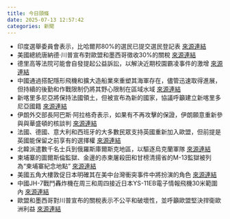 ```yaml
---
title: 今日頭條
date: 2025-07-13 12:57:42
categories: 新聞            
---
```

- 印度選舉委員會表示，比哈爾邦80%的選民已提交選民登記表 [來源連結](https://www.thehindu.com/news/the-hindu-morning-digest-july-13-2025/article69805322.ece)
- 美國總統唐納德·川普宣布對歐盟和墨西哥徵收30%的關稅 [來源連結](https://www.thehindu.com/news/the-hindu-morning-digest-july-13-2025/article69805322.ece)
- 德里高等法院可能會自發提起公益訴訟，以解決近期校園霸凌事件的激增 [來源連結](https://www.thehindu.com/news/the-hindu-morning-digest-july-13-2025/article69805322.ece)
- 中國通過搭配隱形飛機和擴大造船業來重塑其海軍存在，儘管迅速取得進展，但持續的後勤和作戰限制仍將其野心限制在區域水域 [來源連結](https://asiatimes.com/2025/07/china-unveils-carrier-power-but-global-reach-remains-elusive/)
- 新喀里多尼亞將保持法國領土，但被宣布為新的國家，協議呼籲建立新喀里多尼亞國籍 [來源連結](https://www.theguardian.com/world/2025/jul/13/new-caledonia-to-be-declared-a-state-in-historic-agreement-but-will-remain-french)
- 伊朗外交部長阿巴斯·阿拉格奇表示，如果有不再攻擊的保證，伊朗願意重新參與與華盛頓的核談判 [來源連結](https://www.theguardian.com/world/live/2025/jul/13/iran-nuclear-talks-us-israel-further-attacks-middle-east-crisis-live)
- 法國、德國、意大利和西班牙的大多數民眾支持英國重新加入歐盟，但前提是英國能保留之前享有的選擇權 [來源連結](https://www.theguardian.com/politics/2025/jul/13/most-people-in-france-germany-italy-and-spain-would-support-uk-rejoining-eu-poll-finds)
- 北韓派遣數千名士兵到俄羅斯庫爾斯克地區，以驅逐烏克蘭軍隊 [來源連結](https://www.japantimes.co.jp/news/2025/07/13/asia-pacific/politics/north-korea-russia-ukraine-lavrov/)
- 柬埔寨的圖爾斯倫監獄、金邊的赤柬屠殺田和甘榜清揚省的M-13監獄被列為“柬埔寨紀念地點” [來源連結](https://www.japantimes.co.jp/news/2025/07/13/asia-pacific/cambodia-unesco-khmer-rouge-sites/)
- 美國五角大樓敦促日本明確其在美中台灣衝突事件中將扮演的角色 [來源連結](https://www.japantimes.co.jp/news/2025/07/13/japan/us-japan-taiwan-contingency/)
- 中國JH-7戰鬥轟炸機在周三和周四接近日本YS-11EB電子情報飛機30米範圍內 [來源連結](https://www.japantimes.co.jp/news/2025/07/13/japan/japan-china-military-close-encounter/)
- 歐盟和墨西哥對川普宣布的關稅表示不公平和破壞性，並呼籲歐盟堅決捍衛歐洲利益 [來源連結](https://www.theguardian.com/us-news/2025/jul/13/macron-calls-on-eu-to-defend-european-interests-resolutely-from-trump-tariffs)



